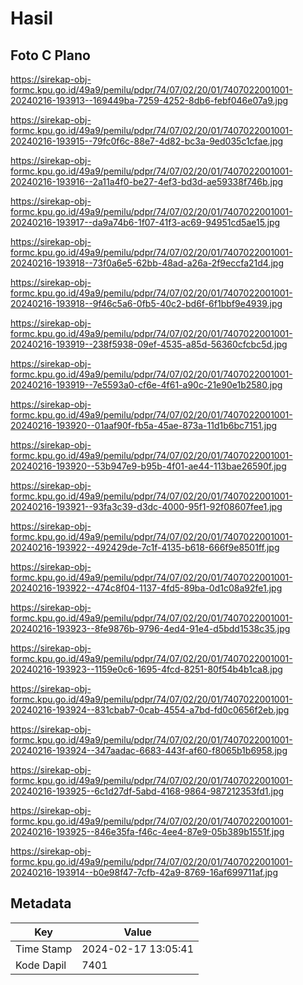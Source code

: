 # Hasil

## Foto C Plano

https://sirekap-obj-formc.kpu.go.id/49a9/pemilu/pdpr/74/07/02/20/01/7407022001001-20240216-193913--169449ba-7259-4252-8db6-febf046e07a9.jpg

https://sirekap-obj-formc.kpu.go.id/49a9/pemilu/pdpr/74/07/02/20/01/7407022001001-20240216-193915--79fc0f6c-88e7-4d82-bc3a-9ed035c1cfae.jpg

https://sirekap-obj-formc.kpu.go.id/49a9/pemilu/pdpr/74/07/02/20/01/7407022001001-20240216-193916--2a11a4f0-be27-4ef3-bd3d-ae59338f746b.jpg

https://sirekap-obj-formc.kpu.go.id/49a9/pemilu/pdpr/74/07/02/20/01/7407022001001-20240216-193917--da9a74b6-1f07-41f3-ac69-94951cd5ae15.jpg

https://sirekap-obj-formc.kpu.go.id/49a9/pemilu/pdpr/74/07/02/20/01/7407022001001-20240216-193918--73f0a6e5-62bb-48ad-a26a-2f9eccfa21d4.jpg

https://sirekap-obj-formc.kpu.go.id/49a9/pemilu/pdpr/74/07/02/20/01/7407022001001-20240216-193918--9f46c5a6-0fb5-40c2-bd6f-6f1bbf9e4939.jpg

https://sirekap-obj-formc.kpu.go.id/49a9/pemilu/pdpr/74/07/02/20/01/7407022001001-20240216-193919--238f5938-09ef-4535-a85d-56360cfcbc5d.jpg

https://sirekap-obj-formc.kpu.go.id/49a9/pemilu/pdpr/74/07/02/20/01/7407022001001-20240216-193919--7e5593a0-cf6e-4f61-a90c-21e90e1b2580.jpg

https://sirekap-obj-formc.kpu.go.id/49a9/pemilu/pdpr/74/07/02/20/01/7407022001001-20240216-193920--01aaf90f-fb5a-45ae-873a-11d1b6bc7151.jpg

https://sirekap-obj-formc.kpu.go.id/49a9/pemilu/pdpr/74/07/02/20/01/7407022001001-20240216-193920--53b947e9-b95b-4f01-ae44-113bae26590f.jpg

https://sirekap-obj-formc.kpu.go.id/49a9/pemilu/pdpr/74/07/02/20/01/7407022001001-20240216-193921--93fa3c39-d3dc-4000-95f1-92f08607fee1.jpg

https://sirekap-obj-formc.kpu.go.id/49a9/pemilu/pdpr/74/07/02/20/01/7407022001001-20240216-193922--492429de-7c1f-4135-b618-666f9e8501ff.jpg

https://sirekap-obj-formc.kpu.go.id/49a9/pemilu/pdpr/74/07/02/20/01/7407022001001-20240216-193922--474c8f04-1137-4fd5-89ba-0d1c08a92fe1.jpg

https://sirekap-obj-formc.kpu.go.id/49a9/pemilu/pdpr/74/07/02/20/01/7407022001001-20240216-193923--8fe9876b-9796-4ed4-91e4-d5bdd1538c35.jpg

https://sirekap-obj-formc.kpu.go.id/49a9/pemilu/pdpr/74/07/02/20/01/7407022001001-20240216-193923--1159e0c6-1695-4fcd-8251-80f54b4b1ca8.jpg

https://sirekap-obj-formc.kpu.go.id/49a9/pemilu/pdpr/74/07/02/20/01/7407022001001-20240216-193924--831cbab7-0cab-4554-a7bd-fd0c0656f2eb.jpg

https://sirekap-obj-formc.kpu.go.id/49a9/pemilu/pdpr/74/07/02/20/01/7407022001001-20240216-193924--347aadac-6683-443f-af60-f8065b1b6958.jpg

https://sirekap-obj-formc.kpu.go.id/49a9/pemilu/pdpr/74/07/02/20/01/7407022001001-20240216-193925--6c1d27df-5abd-4168-9864-987212353fd1.jpg

https://sirekap-obj-formc.kpu.go.id/49a9/pemilu/pdpr/74/07/02/20/01/7407022001001-20240216-193925--846e35fa-f46c-4ee4-87e9-05b389b1551f.jpg

https://sirekap-obj-formc.kpu.go.id/49a9/pemilu/pdpr/74/07/02/20/01/7407022001001-20240216-193914--b0e98f47-7cfb-42a9-8769-16af699711af.jpg


## Metadata

| Key        | Value               |
| ---------- | ------------------- |
| Time Stamp | 2024-02-17 13:05:41 |
| Kode Dapil | 7401                |



